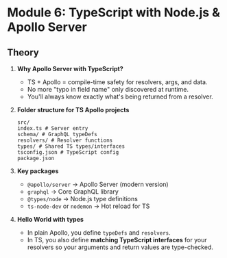# Module 6: TypeScript with Node.js & Apollo Server

## Theory

1.  **Why Apollo Server with TypeScript?**
    - TS + Apollo = compile-time safety for resolvers, args, and data.
    - No more "typo in field name" only discovered at runtime.
    - You'll always know exactly what's being returned from a resolver.
2.  **Folder structure for TS Apollo projects**

    ```pgsql
    src/
    index.ts # Server entry
    schema/ # GraphQL typeDefs
    resolvers/ # Resolver functions
    types/ # Shared TS types/interfaces
    tsconfig.json # TypeScript config
    package.json

    ```

3.  **Key packages**

    - `@apollo/server` -> Apollo Server (modern version)
    - `graphql` -> Core GraphQL library
    - `@types/node` -> Node.js type definitions
    - `ts-node-dev` or `nodemon` -> Hot reload for TS

4.  **Hello World with types**
    - In plain Apollo, you define `typeDefs` and `resolvers`.
    - In TS, you also define **matching TypeScript interfaces** for your resolvers so your arguments and return values are type-checked.
